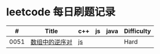 leetcode 每日刷题记录
========

| # | Title | c++ | js | java | Difficulty |
|---| ----- | -------- | ---------- | ---------- | ---------- |
|0051|[数组中的逆序对](https://leetcode-cn.com/problems/shu-zu-zhong-de-ni-xu-dui-lcof/) | [js](./src/0051/0051.js) || |Hard|